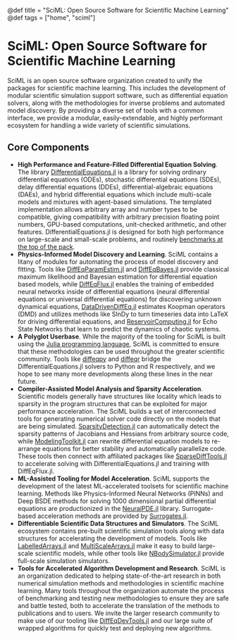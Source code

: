@def title = "SciML: Open Source Software for Scientific Machine Learning"
@def tags = ["home", "sciml"]

# SciML: Open Source Software for Scientific Machine Learning

SciML is an open source software organization created to unify the packages for
scientific machine learning. This includes the development of modular scientific
simulation support software, such as differential equation solvers, along with the
methodologies for inverse problems and automated model discovery. By providing
a diverse set of tools with a common interface, we provide a modular,
easily-extendable, and highly performant ecosystem for handling a wide variety
of scientific simulations.

## Core Components

- **High Performance and Feature-Filled Differential Equation Solving**. The library [DifferentialEquations.jl](https://diffeq.sciml.ai/dev/) is a library for solving ordinary differential equations (ODEs), stochastic differential equations (SDEs), delay differential equations (DDEs), differential-algebraic equations (DAEs), and hybrid differential equations which include multi-scale models and mixtures with agent-based simulations. The templated implementation allows arbitrary array and number types to be compatible, giving compatibility with arbitrary precision floating point numbers, GPU-based computations, unit-checked arithmetic, and other features. DifferentialEquations.jl is designed for both high performance on large-scale and small-scale problems, and routinely [benchmarks at the top of the pack](https://github.com/SciML/DiffEqBenchmarks.jl).
- **Physics-Informed Model Discovery and Learning**. SciML contains a litany of modules for automating the process of model discovery and fitting. Tools like [DiffEqParamEstim.jl](https://diffeq.sciml.ai/latest/analysis/parameter_estimation/) and [DiffEqBayes.jl](https://diffeq.sciml.ai/latest/analysis/parameter_estimation/#Bayesian-Methods-1) provide classical maximum likelihood and Bayesian estimation for differential equation based models, while [DiffEqFlux.jl](https://github.com/SciML/DiffEqFlux.jl)  enables the training of embedded neural networks inside of differential equations (neural differential equations or universal differential equations) for discovering unknown dynamical equations, [DataDrivenDiffEq.jl](https://github.com/SciML/DataDrivenDiffEq.jl) estimates Koopman operators (DMD) and utilizes methods like SInDy to turn timeseries data into LaTeX for driving differential equations, and [ReservoirComputing.jl](https://github.com/SciML/ReservoirComputing.jl) for Echo State Networks that learn to predict the dynamics of chaotic systems.
- **A Polyglot Userbase**. While the majority of the tooling for SciML is built using the [Julia programming language](https://sciml.ai/), SciML is committed to ensure that these methodologies can be used throughout the greater scientific community. Tools like [diffeqpy](https://github.com/SciML/diffeqpy) and [diffeqr](https://cran.r-project.org/web/packages/diffeqr/index.html) bridge the DifferentialEquations.jl solvers to Python and R respectively, and we hope to see many more developments along these lines in the near future.
- **Compiler-Assisted Model Analysis and Sparsity Acceleration**. Scientific models generally have structures like locality which leads to sparsity in the program structures that can be exploited for major performance acceleration. The SciML builds a set of interconnected tools for generating numerical solver code directly on the models that are being simulated. [SparsityDetection.jl](https://github.com/SciML/SparsityDetection.jl) can automatically detect the sparsity patterns of Jacobians and Hessians from arbitrary source code, while [ModelingToolkit.jl](https://github.com/SciML/ModelingToolkit.jl) can rewrite differential equation models to re-arrange equations for better stability and automatically parallelize code. These tools then connect with affiliated packages like [SparseDiffTools.jl](https://github.com/JuliaDiff/SparseDiffTools.jl) to accelerate solving with DifferentialEquations.jl and training with DiffEqFlux.jl.
- **ML-Assisted Tooling for Model Acceleration**. SciML supports the development of the latest ML-accelerated toolsets for scientific machine learning. Methods like Physics-Informed Neural Networks (PINNs) and Deep BSDE methods for solving 1000 dimensional partial differential equations are productionized in the [NeuralPDE.jl](https://github.com/SciML/NeuralPDE.jl) library. Surrogate-based acceleration methods are provided by [Surrogates.jl](https://github.com/SciML/Surrogates.jl).
- **Differentiable Scientific Data Structures and Simulators**. The SciML ecosystem contains pre-built scientific simulation tools along with data structures for accelerating the development of models. Tools like [LabelledArrays.jl](https://github.com/SciML/LabelledArrays.jl) and [MultiScaleArrays.jl](https://github.com/SciML/MultiScaleArrays.jl) make it easy to build large-scale scientific models, while other tools like [NBodySimulator.jl](https://github.com/SciML/NBodySimulator.jl) provide full-scale simulation simulators.
- **Tools for Accelerated Algorithm Development and Research**. SciML is an organization dedicated to helping state-of-the-art research in both numerical simulation methods and methodologies in scientific machine learning. Many tools throughout the organization automate the process of benchmarking and testing new methodologies to ensure they are safe and battle tested, both to accelerate the translation of the methods to publications and to users. We invite the larger research community to make use of our tooling like [DiffEqDevTools.jl](https://github.com/SciML/DiffEqDevTools.jl) and our large suite of wrapped algorithms for quickly test and deploying new algorithms.
